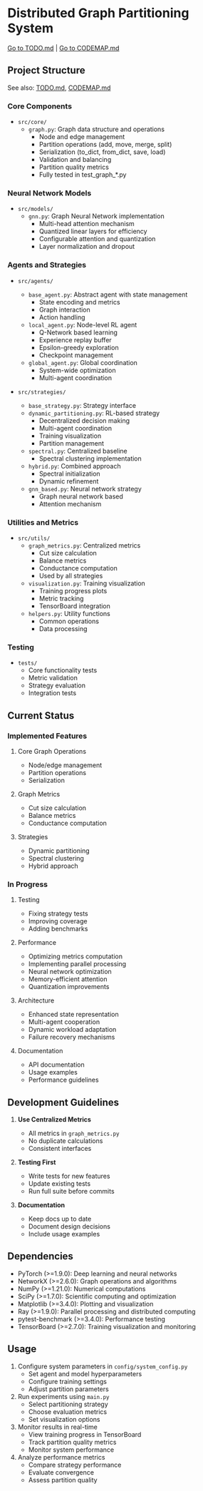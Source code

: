 # Distributed Graph Partitioning System
[Go to TODO.md](../TODO.md) | [Go to CODEMAP.md](../CODEMAP.md)

## Project Structure

See also: [TODO.md](../TODO.md), [CODEMAP.md](../CODEMAP.md)

### Core Components
- `src/core/`
  - `graph.py`: Graph data structure and operations
    - Node and edge management
    - Partition operations (add, move, merge, split)
    - Serialization (to_dict, from_dict, save, load)
    - Validation and balancing
    - Partition quality metrics
    - Fully tested in test_graph_*.py

### Neural Network Models
- `src/models/`
  - `gnn.py`: Graph Neural Network implementation
    - Multi-head attention mechanism
    - Quantized linear layers for efficiency
    - Configurable attention and quantization
    - Layer normalization and dropout

### Agents and Strategies
- `src/agents/`
  - `base_agent.py`: Abstract agent with state management
    - State encoding and metrics
    - Graph interaction
    - Action handling
  - `local_agent.py`: Node-level RL agent
    - Q-Network based learning
    - Experience replay buffer
    - Epsilon-greedy exploration
    - Checkpoint management
  - `global_agent.py`: Global coordination
    - System-wide optimization
    - Multi-agent coordination

- `src/strategies/`
  - `base_strategy.py`: Strategy interface
  - `dynamic_partitioning.py`: RL-based strategy
    - Decentralized decision making
    - Multi-agent coordination
    - Training visualization
    - Partition management
  - `spectral.py`: Centralized baseline
    - Spectral clustering implementation
  - `hybrid.py`: Combined approach
    - Spectral initialization
    - Dynamic refinement
  - `gnn_based.py`: Neural network strategy
    - Graph neural network based
    - Attention mechanism

### Utilities and Metrics
- `src/utils/`
  - `graph_metrics.py`: Centralized metrics
    - Cut size calculation
    - Balance metrics
    - Conductance computation
    - Used by all strategies
  - `visualization.py`: Training visualization
    - Training progress plots
    - Metric tracking
    - TensorBoard integration
  - `helpers.py`: Utility functions
    - Common operations
    - Data processing

### Testing
- `tests/`
  - Core functionality tests
  - Metric validation
  - Strategy evaluation
  - Integration tests

## Current Status

### Implemented Features
1. Core Graph Operations
   - Node/edge management
   - Partition operations
   - Serialization

2. Graph Metrics
   - Cut size calculation
   - Balance metrics
   - Conductance computation

3. Strategies
   - Dynamic partitioning
   - Spectral clustering
   - Hybrid approach

### In Progress
1. Testing
   - Fixing strategy tests
   - Improving coverage
   - Adding benchmarks

2. Performance
   - Optimizing metrics computation
   - Implementing parallel processing
   - Neural network optimization
   - Memory-efficient attention
   - Quantization improvements

3. Architecture
   - Enhanced state representation
   - Multi-agent cooperation
   - Dynamic workload adaptation
   - Failure recovery mechanisms

3. Documentation
   - API documentation
   - Usage examples
   - Performance guidelines

## Development Guidelines

1. **Use Centralized Metrics**
   - All metrics in `graph_metrics.py`
   - No duplicate calculations
   - Consistent interfaces

2. **Testing First**
   - Write tests for new features
   - Update existing tests
   - Run full suite before commits

3. **Documentation**
   - Keep docs up to date
   - Document design decisions
   - Include usage examples

## Dependencies
- PyTorch (>=1.9.0): Deep learning and neural networks
- NetworkX (>=2.6.0): Graph operations and algorithms
- NumPy (>=1.21.0): Numerical computations
- SciPy (>=1.7.0): Scientific computing and optimization
- Matplotlib (>=3.4.0): Plotting and visualization
- Ray (>=1.9.0): Parallel processing and distributed computing
- pytest-benchmark (>=3.4.0): Performance testing
- TensorBoard (>=2.7.0): Training visualization and monitoring

## Usage
1. Configure system parameters in `config/system_config.py`
   - Set agent and model hyperparameters
   - Configure training settings
   - Adjust partition parameters
2. Run experiments using `main.py`
   - Select partitioning strategy
   - Choose evaluation metrics
   - Set visualization options
3. Monitor results in real-time
   - View training progress in TensorBoard
   - Track partition quality metrics
   - Monitor system performance
4. Analyze performance metrics
   - Compare strategy performance
   - Evaluate convergence
   - Assess partition quality 